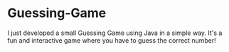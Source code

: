 # Guessing-Game
 I just developed a small Guessing Game using Java in a simple way. It's a fun and interactive game where you have to guess the correct number!
